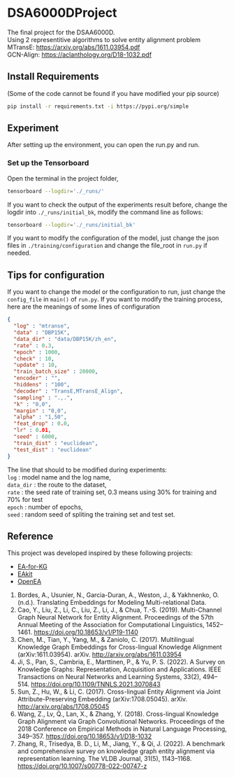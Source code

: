 # DSA6000DProject

The final project for the DSAA6000D.\
Using 2 representitive algorithms to solve entity alignment problem\
MTransE: <https://arxiv.org/abs/1611.03954.pdf>\
GCN-Align: <https://aclanthology.org/D18-1032.pdf>

## Install Requirements

(Some of the code cannot be found if you have modified your pip source)

```bash
pip install -r requirements.txt -i https://pypi.org/simple
```

## Experiment

After setting up the environment, you can open the run.py and run.

### Set up the Tensorboard

Open the terminal in the project folder,

```bash
tensorboard --logdir='./_runs/'
```

If you want to check the output of the experiments result before, change the logdir into `./_runs/initial_bk`, modify the command line as follows:

```bash
tensorboard --logdir='./_runs/initial_bk'
```

If you want to modify the configuration of the model, just change the json files in `./training/configuration` and change the file_root in `run.py` if needed.

## Tips for configuration

If you want to change the model or the configuration to run, just change the `config_file` in `main()` of `run.py`.
If you want to modify the training process, here are the meanings of some lines of configuration

```json
{
  "log" : "mtranse",
  "data" : "DBP15K",
  "data_dir" : "data/DBP15K/zh_en",
  "rate" : 0.3,
  "epoch" : 1000,
  "check" : 10,
  "update" : 10,
  "train_batch_size" : 20000,
  "encoder" : "",
  "hiddens" : "100",
  "decoder" : "TransE,MTransE_Align",
  "sampling" : ".,.",
  "k" : "0,0",
  "margin" : "0,0",
  "alpha" : "1,50",
  "feat_drop" : 0.0,
  "lr" : 0.01,
  "seed" : 6000,
  "train_dist" : "euclidean",
  "test_dist" : "euclidean"
}
```

The line that should to be modified during experiments:\
`log` : model name and the log name,\
`data_dir` : the route to the dataset,\
`rate` : the seed rate of training set, 0.3 means using 30% for training and 70% for test\
`epoch` : number of epochs,\
`seed` : random seed of spliting the training set and test set.

## Reference

This project was developed inspired by these following projects:

- [EA-for-KG](https://github.com/ruizhang-ai/EA_for_KG)
- [EAkit](https://github.com/THU-KEG/EAkit)
- [OpenEA](https://github.com/nju-websoft/OpenEA)

1. Bordes, A., Usunier, N., Garcia-Duran, A., Weston, J., & Yakhnenko, O. (n.d.). Translating Embeddings for Modeling Multi-relational Data.
2. Cao, Y., Liu, Z., Li, C., Liu, Z., Li, J., & Chua, T.-S. (2019). Multi-Channel Graph Neural Network for Entity Alignment. Proceedings of the 57th Annual Meeting of the Association for Computational Linguistics, 1452–1461. <https://doi.org/10.18653/v1/P19-1140>
3. Chen, M., Tian, Y., Yang, M., & Zaniolo, C. (2017). Multilingual Knowledge Graph Embeddings for Cross-lingual Knowledge Alignment (arXiv:1611.03954). arXiv. <http://arxiv.org/abs/1611.03954>
4. Ji, S., Pan, S., Cambria, E., Marttinen, P., & Yu, P. S. (2022). A Survey on Knowledge Graphs: Representation, Acquisition and Applications. IEEE Transactions on Neural Networks and Learning Systems, 33(2), 494–514. <https://doi.org/10.1109/TNNLS.2021.3070843>
5. Sun, Z., Hu, W., & Li, C. (2017). Cross-lingual Entity Alignment via Joint Attribute-Preserving Embedding (arXiv:1708.05045). arXiv. <http://arxiv.org/abs/1708.05045>
6. Wang, Z., Lv, Q., Lan, X., & Zhang, Y. (2018). Cross-lingual Knowledge Graph Alignment via Graph Convolutional Networks. Proceedings of the 2018 Conference on Empirical Methods in Natural Language Processing, 349–357. <https://doi.org/10.18653/v1/D18-1032>
7. Zhang, R., Trisedya, B. D., Li, M., Jiang, Y., & Qi, J. (2022). A benchmark and comprehensive survey on knowledge graph entity alignment via representation learning. The VLDB Journal, 31(5), 1143–1168. <https://doi.org/10.1007/s00778-022-00747-z>